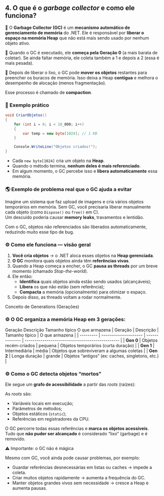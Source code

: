 ## 4. O que é o _**garbage collector**_ e como ele funciona?

🔹 O **Garbage Collector (GC)** é um **mecanismo automático de gerenciamento de memória** do .NET.
Ele é responsável por **liberar o espaço na memória Heap** que não está mais sendo usado por nenhum objeto ativo.


🔹 Quando o GC é executado, ele **começa pela Geração 0** (a mais barata de coletar).
Se ainda faltar memória, ele coleta também a 1 e depois a 2 (essa é mais pesada).

🔹 Depois de liberar o lixo, o GC pode **mover os objetos** restantes para preencher os buracos de memória.
Isso deixa a Heap **contígua** e melhora o desempenho de alocação (menos fragmentação).

Esse processo é chamado de **compaction**.

### 🧩 Exemplo prático

```csharp
void CriarObjetos()
{
    for (int i = 0; i < 10_000; i++)
    {
        var temp = new byte[1024]; // 1 KB
    }

    Console.WriteLine("Objetos criados!");
}
```
- Cada `new byte[1024]` cria um objeto na **Heap**.
- Quando o método termina, **nenhum deles é mais referenciado**.
- Em algum momento, o GC percebe isso e **libera automaticamente** essa memória.

### 🌎 Exemplo de problema real que o GC ajuda a evitar

Imagine um sistema que faz upload de imagens e cria vários objetos temporários em memória.
Sem GC, você precisaria liberar manualmente cada objeto (como `Dispose()` ou `free()` em C).<br>
Um descuido poderia causar **memory leaks**, travamentos e lentidão.

Com o GC, objetos não referenciados são liberados automaticamente, reduzindo muito esse tipo de bug.

### ⚙️ Como ele funciona — visão geral

1. **Você cria objetos** → o .NET aloca esses objetos na **Heap gerenciada**.
2. **O GC** monitora quais objetos ainda têm **referências vivas**.
3. Quando a Heap começa a encher, o GC **pausa as threads** por um breve momento (chamado _Stop-the-world_).
4. Ele então:
    - **Identifica** quais objetos ainda estão sendo usados (alcançáveis);
    - **Libera** os que não estão (sem referência);
    - **Compacta** a memória (opcionalmente) para otimizar o espaço.
5. Depois disso, as threads voltam a rodar normalmente.

Conceito de Generations (Gerações)

### ⚙️ O GC organiza a memória Heap em 3 gerações:

Geração	Descrição	Tamanho típico	O que armazena
| Geração   | Descrição             | Tamanho típico | O que armazena                                   |
| --------- | --------------------- | -------------- | ------------------------------------------------ |
| **Gen 0** | Objetos recém-criados | pequena        | Objetos temporários (curta duração)              |
| **Gen 1** | Intermediária         | média          | Objetos que sobreviveram a algumas coletas       |
| **Gen 2** | Longa duração         | grande         | Objetos “antigos” (ex: caches, singletons, etc.) |

### ⚙️ Como o GC detecta objetos “mortos”

Ele segue um **grafo de acessibilidade** a partir das _roots_ (raízes):

As _roots_ são:
- Variáveis locais em execução;
- Parâmetros de métodos;
- Objetos estáticos (`static`);
- Referências em registradores da CPU.

O GC percorre todas essas referências e **marca os objetos acessíveis**.
Tudo que **não puder ser alcançado** é considerado “lixo” (garbage) e é removido.

⚠️ Importante: o GC não é mágica

Mesmo com GC, você ainda pode causar problemas, por exemplo:
- Guardar referências desnecessárias em listas ou caches → impede a coleta.
- Criar muitos objetos rapidamente → aumenta a frequência do GC.
- Manter objetos grandes vivos sem necessidade → cresce a Heap e aumenta pausas.